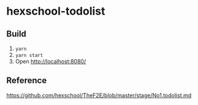 # hexschool-todolist

## Build

1. `yarn`
2. `yarn start`
3. Open <http://localhost:8080/>

## Reference

<https://github.com/hexschool/TheF2E/blob/master/stage/No1.todolist.md>
